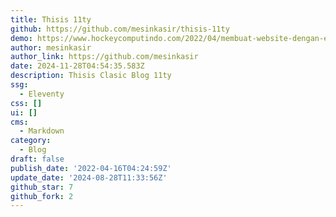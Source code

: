 ```yaml
---
title: Thisis 11ty
github: https://github.com/mesinkasir/thisis-11ty
demo: https://www.hockeycomputindo.com/2022/04/membuat-website-dengan-eleventy.html
author: mesinkasir
author_link: https://github.com/mesinkasir
date: 2024-11-28T04:54:35.583Z
description: Thisis Clasic Blog 11ty
ssg:
  - Eleventy
css: []
ui: []
cms:
  - Markdown
category:
  - Blog
draft: false
publish_date: '2022-04-16T04:24:59Z'
update_date: '2024-08-28T11:33:56Z'
github_star: 7
github_fork: 2
---
```

